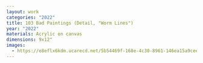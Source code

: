 ```yaml
---
layout: work
categories: "2022"
title: 103 Bad Paintings (Detail, "Worm Lines")
year: "2022"
materials: Acrylic on canvas
dimensions: 9x12"
images:
  - https://e8eflx6kdm.ucarecd.net/5b54469f-168e-4c30-8961-146ea15a9cee/-/resize/2400/-/quality/lightest/-/format/auto/
---
```

